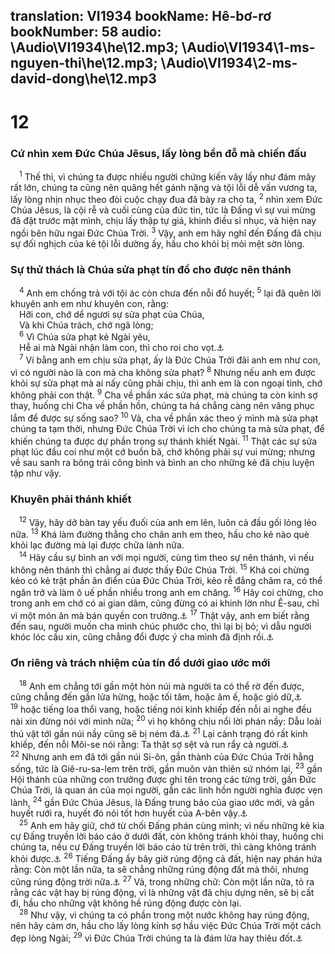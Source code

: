 translation: VI1934
bookName: Hê-bơ-rơ 
bookNumber: 58
audio: \Audio\VI1934\he\12.mp3; \Audio\VI1934\1-ms-nguyen-thi\he\12.mp3; \Audio\VI1934\2-ms-david-dong\he\12.mp3
-------

<div class="title"><h1>12</h1><h3>Cứ nhìn xem Đức Chúa Jêsus, lấy lòng bền đỗ mà chiến đấu</h3></div>
<span class="verse he_12_1"> <sup>1</sup> Thế thì, vì chúng ta được nhiều người chứng kiến vây lấy như đám mây rất lớn, chúng ta cũng nên quăng hết gánh nặng và tội lỗi dễ vấn vương ta, lấy lòng nhịn nhục theo đòi cuộc chạy đua đã bày ra cho ta, </span>
<span class="verse he_12_2"><sup>2</sup> nhìn xem Đức Chúa Jêsus, là cội rễ và cuối cùng của đức tin, tức là Đấng vì sự vui mừng đã đặt trước mặt mình, chịu lấy thập tự giá, khinh điều sỉ nhục, và hiện nay ngồi bên hữu ngai Đức Chúa Trời. </span>
<span class="verse he_12_3"><sup>3</sup> Vậy, anh em hãy nghĩ đến Đấng đã chịu sự đối nghịch của kẻ tội lỗi dường ấy, hầu cho khỏi bị mỏi mệt sờn lòng. <br/></span>
<div class="title"><h3>Sự thử thách là Chúa sửa phạt tín đồ cho được nên thánh</h3></div>
<span class="verse he_12_4"> <sup>4</sup> Anh em chống trả với tội ác còn chưa đến nỗi đổ huyết; </span>
<span class="verse he_12_5"><sup>5</sup> lại đã quên lời khuyên anh em như khuyên con, rằng: <br/> Hỡi con, chớ dể ngươi sự sửa phạt của Chúa, <br/> Và khi Chúa trách, chớ ngã lòng; <br/></span>
<span class="verse he_12_6"> <sup>6</sup> Vì Chúa sửa phạt kẻ Ngài yêu, <br/> Hễ ai mà Ngài nhận làm con, thì cho roi cho vọt.<a data-toggle="tooltip" data-placement="bottom" title="Ch 3:11-12; Giop 5:17">⚓</a><br/></span>
<span class="verse he_12_7"> <sup>7</sup> Ví bằng anh em chịu sửa phạt, ấy là Đức Chúa Trời đãi anh em như con, vì có người nào là con mà cha không sửa phạt? </span>
<span class="verse he_12_8"><sup>8</sup> Nhưng nếu anh em được khỏi sự sửa phạt mà ai nấy cũng phải chịu, thì anh em là con ngoại tình, chớ không phải con thật. </span>
<span class="verse he_12_9"><sup>9</sup> Cha về phần xác sửa phạt, mà chúng ta còn kinh sợ thay, huống chi Cha về phần hồn, chúng ta há chẳng càng nên vâng phục lắm để được sự sống sao? </span>
<span class="verse he_12_10"><sup>10</sup> Vả, cha về phần xác theo ý mình mà sửa phạt chúng ta tạm thời, nhưng Đức Chúa Trời vì ích cho chúng ta mà sửa phạt, để khiến chúng ta được dự phần trong sự thánh khiết Ngài. </span>
<span class="verse he_12_11"><sup>11</sup> Thật các sự sửa phạt lúc đầu coi như một cớ buồn bã, chớ không phải sự vui mừng; nhưng về sau sanh ra bông trái công bình và bình an cho những kẻ đã chịu luyện tập như vậy. <br/></span>
<div class="title"><h3>Khuyên phải thánh khiết</h3></div>
<span class="verse he_12_12"> <sup>12</sup> Vậy, hãy dở bàn tay yếu đuối của anh em lên, luôn cả đầu gối lỏng lẻo nữa. </span>
<span class="verse he_12_13"><sup>13</sup> Khá làm đường thẳng cho chân anh em theo, hầu cho kẻ nào què khỏi lạc đường mà lại được chữa lành nữa. <br/></span>
<span class="verse he_12_14"> <sup>14</sup> Hãy cầu sự bình an với mọi người, cùng tìm theo sự nên thánh, vì nếu không nên thánh thì chẳng ai được thấy Đức Chúa Trời. </span>
<span class="verse he_12_15"><sup>15</sup> Khá coi chừng kẻo có kẻ trật phần ân điển của Đức Chúa Trời, kẻo rễ đắng châm ra, có thể ngăn trở và làm ô uế phần nhiều trong anh em chăng. </span>
<span class="verse he_12_16"><sup>16</sup> Hãy coi chừng, cho trong anh em chớ có ai gian dâm, cũng đừng có ai khinh lờn như Ê-sau, chỉ vì một món ăn mà bán quyền con trưởng.<a data-toggle="tooltip" data-placement="bottom" title="Sa 25:29-34">⚓</a></span>
<span class="verse he_12_17"><sup>17</sup> Thật vậy, anh em biết rằng đến sau, người muốn cha mình chúc phước cho, thì lại bị bỏ; vì dẫu người khóc lóc cầu xin, cũng chẳng đổi được ý cha mình đã định rồi.<a data-toggle="tooltip" data-placement="bottom" title="Sa 27:30-40">⚓</a><br/></span>
<div class="title"><h3>Ơn riêng và trách nhiệm của tín đồ dưới giao ước mới</h3></div>
<span class="verse he_12_18"> <sup>18</sup> Anh em chẳng tới gần một hòn núi mà người ta có thể rờ đến được, cũng chẳng đến gần lửa hừng, hoặc tối tăm, hoặc âm ế, hoặc gió dữ,<a data-toggle="tooltip" data-placement="bottom" title="Xu 19:16-22; 20:18-21; Phu 4:11-12; 5:22-27">⚓</a></span>
<span class="verse he_12_19"><sup>19</sup> hoặc tiếng loa thổi vang, hoặc tiếng nói kinh khiếp đến nỗi ai nghe đều nài xin đừng nói với mình nữa; </span>
<span class="verse he_12_20"><sup>20</sup> vì họ không chịu nổi lời phán nầy: Dẫu loài thú vật tới gần núi nầy cũng sẽ bị ném đá.<a data-toggle="tooltip" data-placement="bottom" title="Xu 19:12-13">⚓</a></span>
<span class="verse he_12_21"><sup>21</sup> Lại cảnh trạng đó rất kinh khiếp, đến nỗi Môi-se nói rằng: Ta thật sợ sệt và run rẩy cả người.<a data-toggle="tooltip" data-placement="bottom" title="Phu 9:19">⚓</a></span>
<span class="verse he_12_22"><sup>22</sup> Nhưng anh em đã tới gần núi Si-ôn, gần thành của Đức Chúa Trời hằng sống, tức là Giê-ru-sa-lem trên trời, gần muôn vàn thiên sứ nhóm lại, </span>
<span class="verse he_12_23"><sup>23</sup> gần Hội thánh của những con trưởng được ghi tên trong các từng trời, gần Đức Chúa Trời, là quan án của mọi người, gần các linh hồn người nghĩa được vẹn lành, </span>
<span class="verse he_12_24"><sup>24</sup> gần Đức Chúa Jêsus, là Đấng trung bảo của giao ước mới, và gần huyết rưới ra, huyết đó nói tốt hơn huyết của A-bên vậy.<a data-toggle="tooltip" data-placement="bottom" title="Sa 4:10">⚓</a><br/></span>
<span class="verse he_12_25"> <sup>25</sup> Anh em hãy giữ, chớ từ chối Đấng phán cùng mình; vì nếu những kẻ kia cự Đấng truyền lời báo cáo ở dưới đất, còn không tránh khỏi thay, huống chi chúng ta, nếu cự Đấng truyền lời báo cáo từ trên trời, thì càng không tránh khỏi được.<a data-toggle="tooltip" data-placement="bottom" title="Xu 20:22">⚓</a></span>
<span class="verse he_12_26"><sup>26</sup> Tiếng Đấng ấy bây giờ rúng động cả đất, hiện nay phán hứa rằng: Còn một lần nữa, ta sẽ chẳng những rúng động đất mà thôi, nhưng cũng rúng động trời nữa.<a data-toggle="tooltip" data-placement="bottom" title="AgHe 2:6,21">⚓</a></span>
<span class="verse he_12_27"><sup>27</sup> Vả, trong những chữ: Còn một lần nữa, tỏ ra rằng các vật hay bị rúng động, vì là những vật đã chịu dựng nên, sẽ bị cất đi, hầu cho những vật không hề rúng động được còn lại. <br/></span>
<span class="verse he_12_28"> <sup>28</sup> Như vậy, vì chúng ta có phần trong một nước không hay rúng động, nên hãy cảm ơn, hầu cho lấy lòng kính sợ hầu việc Đức Chúa Trời một cách đẹp lòng Ngài; </span>
<span class="verse he_12_29"><sup>29</sup> vì Đức Chúa Trời chúng ta là đám lửa hay thiêu đốt.<a data-toggle="tooltip" data-placement="bottom" title="Phu 4:24">⚓</a><br/></span>
